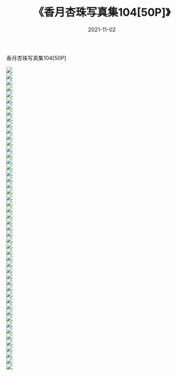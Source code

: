 ﻿---
layout: post
title:  《香月杏珠写真集104[50P]》
date:   2021-11-02
img: http://img.660000.xyz/Sharelink/性感/2021/香月杏珠写真集104[50P]/000.jpg
categories: [美女, 清纯, 唯美]
---

香月杏珠写真集104[50P]

  ![](http://img.660000.xyz/Sharelink/性感/2021/香月杏珠写真集104[50P]/001.jpg) <br> ![](http://img.660000.xyz/Sharelink/性感/2021/香月杏珠写真集104[50P]/002.jpg) <br> ![](http://img.660000.xyz/Sharelink/性感/2021/香月杏珠写真集104[50P]/003.jpg) <br> ![](http://img.660000.xyz/Sharelink/性感/2021/香月杏珠写真集104[50P]/004.jpg) <br> ![](http://img.660000.xyz/Sharelink/性感/2021/香月杏珠写真集104[50P]/005.jpg) <br> ![](http://img.660000.xyz/Sharelink/性感/2021/香月杏珠写真集104[50P]/006.jpg) <br> ![](http://img.660000.xyz/Sharelink/性感/2021/香月杏珠写真集104[50P]/007.jpg) <br> ![](http://img.660000.xyz/Sharelink/性感/2021/香月杏珠写真集104[50P]/008.jpg) <br> ![](http://img.660000.xyz/Sharelink/性感/2021/香月杏珠写真集104[50P]/009.jpg) <br> ![](http://img.660000.xyz/Sharelink/性感/2021/香月杏珠写真集104[50P]/010.jpg) <br> ![](http://img.660000.xyz/Sharelink/性感/2021/香月杏珠写真集104[50P]/011.jpg) <br> ![](http://img.660000.xyz/Sharelink/性感/2021/香月杏珠写真集104[50P]/012.jpg) <br> ![](http://img.660000.xyz/Sharelink/性感/2021/香月杏珠写真集104[50P]/013.jpg) <br> ![](http://img.660000.xyz/Sharelink/性感/2021/香月杏珠写真集104[50P]/014.jpg) <br> ![](http://img.660000.xyz/Sharelink/性感/2021/香月杏珠写真集104[50P]/015.jpg) <br> ![](http://img.660000.xyz/Sharelink/性感/2021/香月杏珠写真集104[50P]/016.jpg) <br> ![](http://img.660000.xyz/Sharelink/性感/2021/香月杏珠写真集104[50P]/017.jpg) <br> ![](http://img.660000.xyz/Sharelink/性感/2021/香月杏珠写真集104[50P]/018.jpg) <br> ![](http://img.660000.xyz/Sharelink/性感/2021/香月杏珠写真集104[50P]/019.jpg) <br> ![](http://img.660000.xyz/Sharelink/性感/2021/香月杏珠写真集104[50P]/020.jpg) <br> ![](http://img.660000.xyz/Sharelink/性感/2021/香月杏珠写真集104[50P]/021.jpg) <br> ![](http://img.660000.xyz/Sharelink/性感/2021/香月杏珠写真集104[50P]/022.jpg) <br> ![](http://img.660000.xyz/Sharelink/性感/2021/香月杏珠写真集104[50P]/023.jpg) <br> ![](http://img.660000.xyz/Sharelink/性感/2021/香月杏珠写真集104[50P]/024.jpg) <br> ![](http://img.660000.xyz/Sharelink/性感/2021/香月杏珠写真集104[50P]/025.jpg) <br> ![](http://img.660000.xyz/Sharelink/性感/2021/香月杏珠写真集104[50P]/026.jpg) <br> ![](http://img.660000.xyz/Sharelink/性感/2021/香月杏珠写真集104[50P]/027.jpg) <br> ![](http://img.660000.xyz/Sharelink/性感/2021/香月杏珠写真集104[50P]/028.jpg) <br> ![](http://img.660000.xyz/Sharelink/性感/2021/香月杏珠写真集104[50P]/029.jpg) <br> ![](http://img.660000.xyz/Sharelink/性感/2021/香月杏珠写真集104[50P]/030.jpg) <br> ![](http://img.660000.xyz/Sharelink/性感/2021/香月杏珠写真集104[50P]/031.jpg) <br> ![](http://img.660000.xyz/Sharelink/性感/2021/香月杏珠写真集104[50P]/032.jpg) <br> ![](http://img.660000.xyz/Sharelink/性感/2021/香月杏珠写真集104[50P]/033.jpg) <br> ![](http://img.660000.xyz/Sharelink/性感/2021/香月杏珠写真集104[50P]/034.jpg) <br> ![](http://img.660000.xyz/Sharelink/性感/2021/香月杏珠写真集104[50P]/035.jpg) <br> ![](http://img.660000.xyz/Sharelink/性感/2021/香月杏珠写真集104[50P]/036.jpg) <br> ![](http://img.660000.xyz/Sharelink/性感/2021/香月杏珠写真集104[50P]/037.jpg) <br> ![](http://img.660000.xyz/Sharelink/性感/2021/香月杏珠写真集104[50P]/038.jpg) <br> ![](http://img.660000.xyz/Sharelink/性感/2021/香月杏珠写真集104[50P]/039.jpg) <br> ![](http://img.660000.xyz/Sharelink/性感/2021/香月杏珠写真集104[50P]/040.jpg) <br> ![](http://img.660000.xyz/Sharelink/性感/2021/香月杏珠写真集104[50P]/041.jpg) <br> ![](http://img.660000.xyz/Sharelink/性感/2021/香月杏珠写真集104[50P]/042.jpg) <br> ![](http://img.660000.xyz/Sharelink/性感/2021/香月杏珠写真集104[50P]/043.jpg) <br> ![](http://img.660000.xyz/Sharelink/性感/2021/香月杏珠写真集104[50P]/044.jpg) <br> ![](http://img.660000.xyz/Sharelink/性感/2021/香月杏珠写真集104[50P]/045.jpg) <br> ![](http://img.660000.xyz/Sharelink/性感/2021/香月杏珠写真集104[50P]/046.jpg) <br> ![](http://img.660000.xyz/Sharelink/性感/2021/香月杏珠写真集104[50P]/047.jpg) <br> ![](http://img.660000.xyz/Sharelink/性感/2021/香月杏珠写真集104[50P]/048.jpg) <br> ![](http://img.660000.xyz/Sharelink/性感/2021/香月杏珠写真集104[50P]/049.jpg) <br> ![](http://img.660000.xyz/Sharelink/性感/2021/香月杏珠写真集104[50P]/050.jpg) <br>